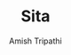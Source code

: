---
title: Sita
description: Laravel Eloquent operations introduction
cover_image: /assets/images/wall-post.svg
author: Amish Tripathi
cover: https://m.media-amazon.com/images/I/611zr4B5udL._SL500_.jpg
rating: 4.0
---